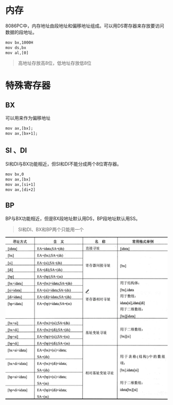 # 内存

8086PC中，内存地址由段地址和偏移地址组成。可以用DS寄存器来存放要访问数据的段地址。

~~~ assembly
mov bx,1000H
mov ds,bx
mov al,[0]
~~~

>   高地址存放高8位，低地址存放低8位



# 特殊寄存器

## BX

可以用来作为偏移地址

~~~ assembly
mov ax,[bx];
mov ax,[bx+1];
~~~

## SI 、DI

SI和DI与BX功能相近，但SI和DI不能分成两个8位寄存器。

~~~ assembly
mov bx,0
mov ax,[bx]
mov ax,[si+1]
mov ax,[di+2]
~~~

## BP

BP与BX功能相近，但是BX段地址默认用DS，BP段地址默认用SS。

>   SI和DI、BX和BP两个只能用一个

![image-20240209143815459](./assets/image-20240209143815459.png)
